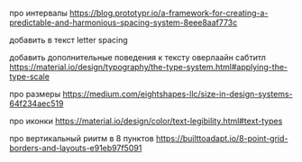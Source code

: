 

про интервалы https://blog.prototypr.io/a-framework-for-creating-a-predictable-and-harmonious-spacing-system-8eee8aaf773c


добавить в текст letter spacing 

добавить дополнительные поведения к тексту 
оверлаайн сабтитл
https://material.io/design/typography/the-type-system.html#applying-the-type-scale


про размеры
https://medium.com/eightshapes-llc/size-in-design-systems-64f234aec519

про иконки 
https://material.io/design/color/text-legibility.html#text-types


про вертикальный риитм в 8 пунктов
https://builttoadapt.io/8-point-grid-borders-and-layouts-e91eb97f5091

